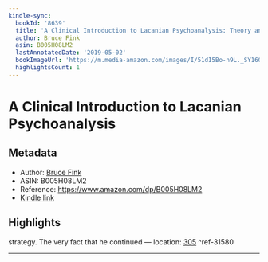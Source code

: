 ```yaml
---
kindle-sync:
  bookId: '8639'
  title: 'A Clinical Introduction to Lacanian Psychoanalysis: Theory and Technique'
  author: Bruce Fink
  asin: B005H08LM2
  lastAnnotatedDate: '2019-05-02'
  bookImageUrl: 'https://m.media-amazon.com/images/I/51dI5Bo-n9L._SY160.jpg'
  highlightsCount: 1
---
```

# A Clinical Introduction to Lacanian Psychoanalysis
## Metadata
* Author: [Bruce Fink](https://www.amazon.comundefined)
* ASIN: B005H08LM2
* Reference: https://www.amazon.com/dp/B005H08LM2
* [Kindle link](kindle://book?action=open&asin=B005H08LM2)

## Highlights
strategy. The very fact that he continued — location: [305](kindle://book?action=open&asin=B005H08LM2&location=305) ^ref-31580

---
